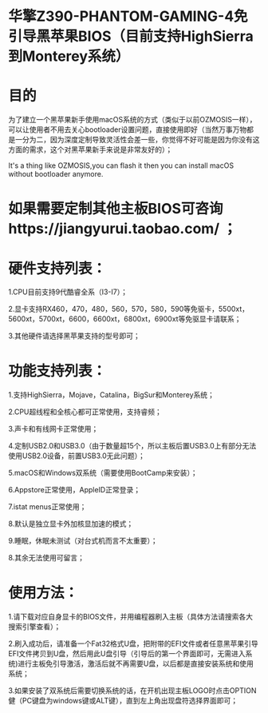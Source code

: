 # 华擎Z390-PHANTOM-GAMING-4免引导黑苹果BIOS（目前支持HighSierra到Monterey系统）

# 目的
为了建立一个黑苹果新手使用macOS系统的方式（类似于以前OZMOSIS一样），可以让使用者不用去关心bootloader设置问题，直接使用即好（当然万事万物都是一分为二，因为深度定制导致灵活性会差一些，你觉得不好可能是因为你没有这方面的需求，这个对黑苹果新手来说是非常友好的）；

It's a thing like OZMOSIS,you can flash it then you can install macOS without bootloader anymore.
# 如果需要定制其他主板BIOS可咨询https://jiangyurui.taobao.com/ ；

# 硬件支持列表：

1.CPU目前支持9代酷睿全系（I3-I7）；

2.显卡支持RX460，470，480，560，570，580，590等免驱卡，5500xt，5600xt，5700xt，6600，6600xt，6800xt，6900xt等免驱显卡请联系；

3.其他硬件请选择黑苹果支持的型号即可；


# 功能支持列表：

1.支持HighSierra，Mojave，Catalina，BigSur和Monterey系统；

2.CPU超线程和全核心都可正常使用，支持睿频；

3.声卡和有线网卡正常使用；

4.定制USB2.0和USB3.0（由于数量超15个，所以主板后置USB3.0上有部分无法使用USB2.0设备，前置USB3.0无此问题）；

5.macOS和Windows双系统（需要使用BootCamp来安装）；

6.Appstore正常使用，AppleID正常登录；

7.istat menus正常使用；

8.默认是独立显卡外加核显加速的模式；

9.睡眠，休眠未测试（对台式机而言不太重要）；

8.其余无法使用可留言；

# 使用方法：

1.请下载对应自身显卡的BIOS文件，并用编程器刷入主板（具体方法请搜索各大搜索引擎查看）；

2.刷入成功后，请准备一个Fat32格式U盘，把附带的EFI文件或者任意黑苹果引导EFI文件拷贝到U盘，然后用此U盘引导（引导后的第一个界面即可，无需进入系统)进行主板免引导激活，激活后就不再需要U盘，以后都是直接安装系统和使用系统；

3.如果安装了双系统后需要切换系统的话，在开机出现主板LOGO时点击OPTION健（PC键盘为windows键或ALT键），直到左上角出现盘符选择界面即可；


